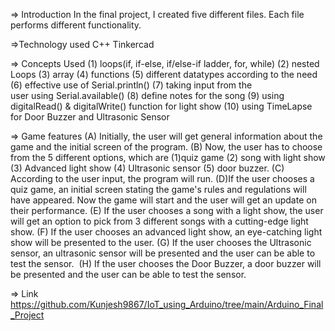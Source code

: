 => Introduction
In the final project, I created five different files. Each file performs different functionality.

=>Technology used
C++
Tinkercad

=> Concepts Used
(1) loops(if, if-else, if/else-if ladder, for, while)
(2) nested Loops
(3) array
(4) functions
(5) different datatypes according to the need
(6) effective use of Serial.println()
(7) taking input from the user using Serial.available()
(8) define notes for the song
(9) using digitalRead() & digitalWrite() function for light show
(10) using TimeLapse for Door Buzzer and Ultrasonic Sensor

=> Game features
(A) Initially, the user will get general information about the game and the initial screen of the program.
(B) Now, the user has to choose from the 5 different options, which are (1)quiz game (2) song with light show (3) Advanced light show (4) Ultrasonic sensor (5) door buzzer.
(C) According to the user input, the program will run.
(D)If the user chooses a quiz game, an initial screen stating the game's rules and regulations will have appeared. Now the game will start and the user will get an update on their performance.
(E) If the user chooses a song with a light show, the user will get an option to pick from 3 different songs with a cutting-edge light show.
(F) If the user chooses an advanced light show, an eye-catching light show will be presented to the user.
(G) If the user chooses the Ultrasonic sensor, an ultrasonic sensor will be presented and the user can be able to test the sensor. 
(H) If the user chooses the Door Buzzer, a door buzzer will be presented and the user can be able to test the sensor. 

=> Link
https://github.com/Kunjesh9867/IoT_using_Arduino/tree/main/Arduino_Final_Project

